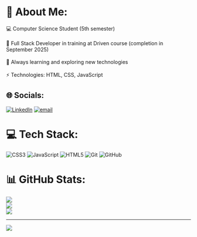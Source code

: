 # 💫 About Me:
💻 Computer Science Student (5th semester) <br> <br>🎀 Full Stack Developer in training at Driven course (completion in September 2025) <br><br>🚀 Always learning and exploring new technologies <br><br>⚡️ Technologies: HTML, CSS, JavaScript


## 🌐 Socials:
[![LinkedIn](https://img.shields.io/badge/LinkedIn-%230077B5.svg?logo=linkedin&logoColor=white)](https://linkedin.com/in/www.linkedin.com/in/ana-carolina-de-jesus-fonseca-cardoso-aa5771357) [![email](https://img.shields.io/badge/Email-D14836?logo=gmail&logoColor=white)](mailto:dev.carolfons@gmail.com) 

# 💻 Tech Stack:
![CSS3](https://img.shields.io/badge/css3-%231572B6.svg?style=for-the-badge&logo=css3&logoColor=white) ![JavaScript](https://img.shields.io/badge/javascript-%23323330.svg?style=for-the-badge&logo=javascript&logoColor=%23F7DF1E) ![HTML5](https://img.shields.io/badge/html5-%23E34F26.svg?style=for-the-badge&logo=html5&logoColor=white) ![Git](https://img.shields.io/badge/git-%23F05033.svg?style=for-the-badge&logo=git&logoColor=white) ![GitHub](https://img.shields.io/badge/github-%23121011.svg?style=for-the-badge&logo=github&logoColor=white)
# 📊 GitHub Stats:
![](https://github-readme-stats.vercel.app/api?username=carolfonsdev&theme=dark&hide_border=false&include_all_commits=false&count_private=false)<br/>
![](https://nirzak-streak-stats.vercel.app/?user=carolfonsdev&theme=dark&hide_border=false)<br/>
![](https://github-readme-stats.vercel.app/api/top-langs/?username=carolfonsdev&theme=dark&hide_border=false&include_all_commits=false&count_private=false&layout=compact)

---
[![](https://visitcount.itsvg.in/api?id=carolfonsdev&icon=0&color=0)](https://visitcount.itsvg.in)

<!-- Proudly created with GPRM ( https://gprm.itsvg.in ) -->
